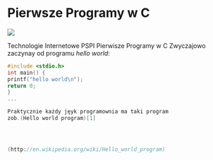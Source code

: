 Pierwsze Programy w C
========
![](http://upload.wikimedia.org/wikipedia/commons/c/c6/Dennis_MacAlistair_Ritchie.jpg)

Technologie Internetowe PSPI Pierwisze Programy w C
Zwyczajowo  zaczynay od programu 
*hello world*:

```c
#include <stdio.h>
int main() {
printf("hello world\n");
return 0;
}
... 

Praktycznie każdy jęyk programownia ma taki program 
zob.(Hello world program)[1]




(http://en.wikipedia.org/wiki/Hello_world_program)


